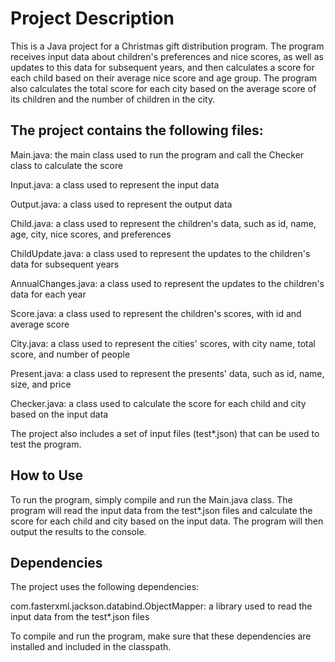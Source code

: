 # Project Description

This is a Java project for a Christmas gift distribution program. The program receives input data about children's preferences and nice scores, as well as updates to this data for subsequent years, and then calculates a score for each child based on their average nice score and age group. The program also calculates the total score for each city based on the average score of its children and the number of children in the city.

## The project contains the following files:

Main.java: the main class used to run the program and call the Checker class to calculate the score

Input.java: a class used to represent the input data

Output.java: a class used to represent the output data

Child.java: a class used to represent the children's data, such as id, name, age, city, nice scores, and preferences

ChildUpdate.java: a class used to represent the updates to the children's data for subsequent years

AnnualChanges.java: a class used to represent the updates to the children's data for each year

Score.java: a class used to represent the children's scores, with id and average score

City.java: a class used to represent the cities' scores, with city name, total score, and number of people

Present.java: a class used to represent the presents' data, such as id, name, size, and price

Checker.java: a class used to calculate the score for each child and city based on the input data

The project also includes a set of input files (test*.json) that can be used to test the program.

## How to Use

To run the program, simply compile and run the Main.java class. The program will read the input data from the test*.json files and calculate the score for each child and city based on the input data. The program will then output the results to the console.

## Dependencies
The project uses the following dependencies:

com.fasterxml.jackson.databind.ObjectMapper: a library used to read the input data from the test*.json files

To compile and run the program, make sure that these dependencies are installed and included in the classpath.

